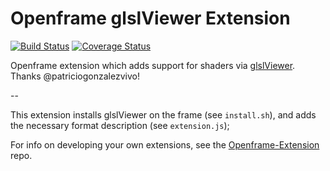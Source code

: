 # Openframe glslViewer Extension

[![Build Status](https://travis-ci.org/OpenframeProject/Openframe-glslViewer.svg?branch=master)](https://travis-ci.org/OpenframeProject/Openframe-glslViewer) [![Coverage Status](https://coveralls.io/repos/github/OpenframeProject/Openframe-glslViewer/badge.svg?branch=master)](https://coveralls.io/github/OpenframeProject/Openframe-glslViewer?branch=master)

Openframe extension which adds support for shaders via [glslViewer](https://github.com/patriciogonzalezvivo/glslViewer). Thanks @patriciogonzalezvivo!

--

This extension installs glslViewer on the frame (see `install.sh`), and adds the necessary format description (see `extension.js`);

For info on developing your own extensions, see the [Openframe-Extension](https://github.com/OpenframeProject/Openframe-Extension) repo.